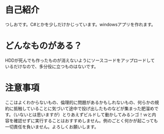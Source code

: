 # 自己紹介
つしおです。C#とかを少しだけかじっています。windowsアプリを作れます。

# どんなものがある？
HDDが死んでも作ったものが消えないようにソースコードをアップロードしているだけなので、多分役に立つものはないです。

# 注意事項
ここはよくわからないもの、倫理的に問題があるかもしれないもの、何らかの規約に抵触していることに気づいて途中で投げ出したものなどが集まった肥溜めです。（いないとは思いますが）とりあえずビルドして動かしてみるンゴ！ｗと内容を確認せずに実行することはおすすめしません。例のごとく何かが起こっても一切責任を負いません。よろしくお願いします。
